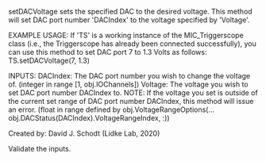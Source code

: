 
setDACVoltage sets the specified DAC to the desired voltage.
This method will set DAC port number 'DACIndex' to the voltage specified
by 'Voltage'.

EXAMPLE USAGE:
If 'TS' is a working instance of the MIC_Triggerscope class (i.e., the
Triggerscope has already been connected successfully), you can use this
method to set DAC port 7 to 1.3 Volts as follows:
TS.setDACVoltage(7, 1.3)

INPUTS:
DACIndex: The DAC port number you wish to change the voltage of.
(integer in range [1, obj.IOChannels])
Voltage: The voltage you wish to set DAC port number DACIndex to.
NOTE: If the voltage you set is outside of the current set
range of DAC port number DACIndex, this method will
issue an error.
(float in range defined by obj.VoltageRangeOptions(...
obj.DACStatus(DACIndex).VoltageRangeIndex, :))

Created by:
David J. Schodt (Lidke Lab, 2020)


Validate the inputs.
